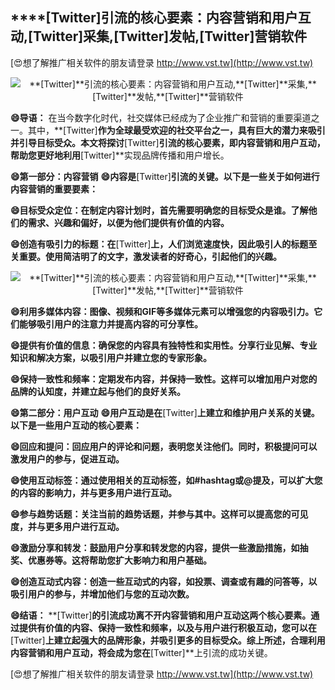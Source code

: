 ## ****[Twitter]**引流的核心要素：内容营销和用户互动,**[Twitter]**采集,**[Twitter]**发帖,**[Twitter]**营销软件**

[😍想了解推广相关软件的朋友请登录 http://www.vst.tw](http://www.vst.tw)

 <center><img src="https://vst.tw/MP4/tuiguang/png/4.png" alt="**[Twitter]**引流的核心要素：内容营销和用户互动,**[Twitter]**采集,**[Twitter]**发帖,**[Twitter]**营销软件"></center>

**😄导语：**
在当今数字化时代，社交媒体已经成为了企业推广和营销的重要渠道之一。其中，**[Twitter]**作为全球最受欢迎的社交平台之一，具有巨大的潜力来吸引并引导目标受众。本文将探讨**[Twitter]**引流的核心要素，即内容营销和用户互动，帮助您更好地利用**[Twitter]**实现品牌传播和用户增长。

**😄第一部分：内容营销**
**😄内容是**[Twitter]**引流的关键。以下是一些关于如何进行内容营销的重要要素：**

**😄目标受众定位：在制定内容计划时，首先需要明确您的目标受众是谁。了解他们的需求、兴趣和偏好，以便为他们提供有价值的内容。**

**😄创造有吸引力的标题：在**[Twitter]**上，人们浏览速度快，因此吸引人的标题至关重要。使用简洁明了的文字，激发读者的好奇心，引起他们的兴趣。**

 <center><img src="https://vst.tw/MP4/tuiguang/png/8.png" alt="**[Twitter]**引流的核心要素：内容营销和用户互动,**[Twitter]**采集,**[Twitter]**发帖,**[Twitter]**营销软件"></center>

**😄利用多媒体内容：图像、视频和GIF等多媒体元素可以增强您的内容吸引力。它们能够吸引用户的注意力并提高内容的可分享性。**

**😄提供有价值的信息：确保您的内容具有独特性和实用性。分享行业见解、专业知识和解决方案，以吸引用户并建立您的专家形象。**

**😄保持一致性和频率：定期发布内容，并保持一致性。这样可以增加用户对您的品牌的认知度，并建立起与他们的良好关系。**

**😄第二部分：用户互动**
**😄用户互动是在**[Twitter]**上建立和维护用户关系的关键。以下是一些用户互动的核心要素：**

**😄回应和提问：回应用户的评论和问题，表明您关注他们。同时，积极提问可以激发用户的参与，促进互动。**

**😄使用互动标签：通过使用相关的互动标签，如#hashtag或@提及，可以扩大您的内容的影响力，并与更多用户进行互动。**

**😄参与趋势话题：关注当前的趋势话题，并参与其中。这样可以提高您的可见度，并与更多用户进行互动。**

**😄激励分享和转发：鼓励用户分享和转发您的内容，提供一些激励措施，如抽奖、优惠券等。这将帮助您扩大影响力和用户基础。**

**😄创造互动式内容：创造一些互动式的内容，如投票、调查或有趣的问答等，以吸引用户的参与，并增加他们与您的互动次数。**

**😄结语：**
**[Twitter]**的引流成功离不开内容营销和用户互动这两个核心要素。通过提供有价值的内容、保持一致性和频率，以及与用户进行积极互动，您可以在**[Twitter]**上建立起强大的品牌形象，并吸引更多的目标受众。综上所述，合理利用内容营销和用户互动，将会成为您在**[Twitter]**上引流的成功关键。

[😍想了解推广相关软件的朋友请登录 http://www.vst.tw](http://www.vst.tw)



